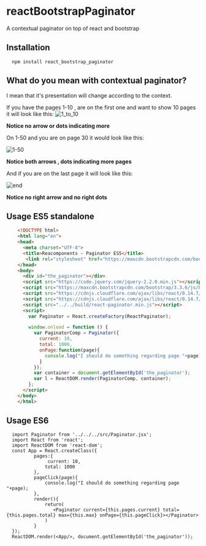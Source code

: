# reactBootstrapPaginator
A contextual paginator on top of react and bootstrap
## Installation
```shell
  npm install react_bootstrap_paginator
```
## What do you mean with contextual paginator?

I mean that it's presentation will change according to the context.

If you have the pages 1-10  , are on the first one and want to show 10 pages it will look like this:
![1_to_10](https://cloud.githubusercontent.com/assets/2636143/13376102/9acd464c-dd90-11e5-9e18-2035c6a12b95.png)

**Notice no arrow or dots indicating more**

On 1-50 and you are on page 30 it would look like this:

![1-50](https://cloud.githubusercontent.com/assets/2636143/13376100/9ac9a96a-dd90-11e5-9774-0f48a88fb999.png)

**Notice both arrows , dots indicating more pages**

And if you are on the last page it will look like this:

![end](https://cloud.githubusercontent.com/assets/2636143/13376101/9acc64c0-dd90-11e5-9655-a30c765d8d6c.png)

**Notice no right arrow and no right dots**
## Usage ES5 standalone
```html
    <!DOCTYPE html>
    <html lang="en">
    <head>
      <meta charset="UTF-8">
      <title>Reacomponents - Paginator ES5</title>
       <link rel="stylesheet" href="https://maxcdn.bootstrapcdn.com/bootstrap/3.3.6/css/bootstrap.min.css" integrity="sha384-1q8mTJOASx8j1Au+a5WDVnPi2lkFfwwEAa8hDDdjZlpLegxhjVME1fgjWPGmkzs7" crossorigin="anonymous">
    </head>
    <body>
      <div id="the_paginator"></div>
      <script src="https://code.jquery.com/jquery-2.2.0.min.js"></script>
      <script src="https://maxcdn.bootstrapcdn.com/bootstrap/3.3.6/js/bootstrap.min.js" integrity="sha384-0mSbJDEHialfmuBBQP6A4Qrprq5OVfW37PRR3j5ELqxss1yVqOtnepnHVP9aJ7xS" crossorigin="anonymous"></script>
      <script src="https://cdnjs.cloudflare.com/ajax/libs/react/0.14.7/react.js"></script>
      <script src="https://cdnjs.cloudflare.com/ajax/libs/react/0.14.7/react-dom.js"></script>
      <script src="../../build/react-paginator.min.js"></script>
      <script>
        var Paginator = React.createFactory(ReactPaginator);

        window.onload = function () {
          var PaginatorComp = Paginator({
            current: 10,
            total: 1000,
            onPage:function(page){
              console.log("I should do something regarding page "+page);
            }
          });
          var container = document.getElementById('the_paginator');
          var l = ReactDOM.render(PaginatorComp, container);
        };
      </script>
    </body>
    </html>
```

## Usage ES6
```es6
  import Paginator from '../../../src/Paginator.jsx';
  import React from 'react';
  import ReactDOM from 'react-dom';
  const App = React.createClass({
          pages:{
               current: 10,
              total: 1000
          },
          pageClick(page){
              console.log("I should do something regarding page "+page);
          },
          render(){
              return(
                 <Paginator current={this.pages.current} total={this.pages.total} max={this.max} onPage={this.pageClick}></Paginator>
              )
          }
  });
  ReactDOM.render(<App/>, document.getElementById('the_paginator'));
```
